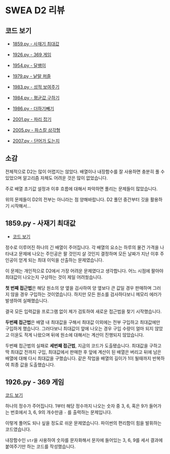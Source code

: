 # SWEA D2 리뷰

## 코드 보기

- [1859.py - 사재기 최대값](https://github.com/BonHyuck/Python/blob/master/D2/1859.py)

- [1926.py - 369 게임](https://github.com/BonHyuck/Python/blob/master/D2/1926.py)
- [1954.py - 달팽이](https://github.com/BonHyuck/Python/blob/master/D2/1954.py)
- [1979.py - 낱말 퍼즐](https://github.com/BonHyuck/Python/blob/master/D2/1979.py)
- [1983.py - 성적 보여주기](https://github.com/BonHyuck/Python/blob/master/D2/1983.py)
- [1984.py - 평균값 구하기](https://github.com/BonHyuck/Python/blob/master/D2/1984.py)
- [1986.py - 더하기빼기](https://github.com/BonHyuck/Python/blob/master/D2/1986.py)
- [2001.py - 파리 잡기](https://github.com/BonHyuck/Python/blob/master/D2/2001.py)
- [2005.py - 파스칼 삼각형](https://github.com/BonHyuck/Python/blob/master/D2/2005.py)
- [2007.py - 단어가 도는지](https://github.com/BonHyuck/Python/blob/master/D2/2007.py)

## 소감

전체적으로 D2는 많이 어렵지는 않았다. 배열이나 내장함수를 잘 사용하면 충분히 풀 수 있었으며 알고리즘 자체도 어려운 것은 많이 없었습니다.

주로 배열 초기값 설정과 이후 흐름에 대해서 파악하면 풀리는 문제들이 많았습니다.

위의 문제들이 D2의 전부는 아니라는 점 양해바랍니다. D2 풀던 중간부터 깃을 활용하기 시작해서...



## 1859.py - 사재기 최대값

- [코드 보기](https://github.com/BonHyuck/Python/blob/master/D2/1859.py)

정수로 이루어진 하나의 긴 배열이 주어집니다. 각 배열의 요소는 하루의 물건 가격을 나타내고 문제에 나오는 주인공은 팔 것인지 살 것인지 결정하며 모든 날짜가 지난 이후 주인공이 얻게 되는 최대 이익을 산출하는 문제였습니다.

이 문제는 개인적으로 D2에서 가장 어려운 문제였다고 생각합니다. 어느 시점에 팔아야 최대값이 나오는지 구상하는 것이 제일 어려웠습니다.

**첫 번째 접근법**은 해당 원소의 양 옆을 검사하여 양 옆보다 큰 값일 경우 판매하며 그러지 않을 경우 구입하는 것이였습니다. 하지만 모든 원소를 검사하다보니 메모리 에러가 발생하여 실패했습니다.

결국 모든 입력값을 프로그램 없이 제가 검토하여 새로운 접근법을 찾기 시작했습니다.

**두번째 접근법**은 배열 내 최대값을 구해서 최대값 이외에는 전부 구입하고 최대값에만 구입하게 했습니다. 그러다보니 최대값이 앞에 나오는 경우 구입 수량이 얼마 되지 않았고 이윤도 적게 나왔으며 뒤에 원소에 대해서는 계산이 진행되지 않았습니다. 

두번째 접근법의 실패로 **세번째 접근법**, 지금의 코드가 도출됐습니다. 최대값을 구하고 딱 최대값 전까지 구입, 최대값에서 판매한 후 앞에 계산이 된 배열은 버리고 뒤에 남은 배열에 대해 다시 최대값을 구했습니다. 같은 작업을 배열의 길이가 1이 될때까지 반복하여 최종 값을 도출했습니다.



## 1926.py - 369 게임

[코드 보기](https://github.com/BonHyuck/Python/blob/master/D2/1926.py)

하나의 정수가 주어집니다. 1부터 해당 정수까지 나오는 숫자 중 3, 6, 혹은 9가 들어가는 번호에서 3, 6, 9의 개수만큼 `-` 를 출력하는 문제입니다.

이렇게 풀어도 되나 싶을 정도로 쉬운 문제였습니다. 파이썬의 편리함이 힘을 발휘하는 코드였습니다.

내장함수인 `str`을 사용하여 숫자를 문자화해서 문자에 들어있는 3, 6, 9를 세서 결과에 붙여주기만 하는 코드를 작성했습니다.





